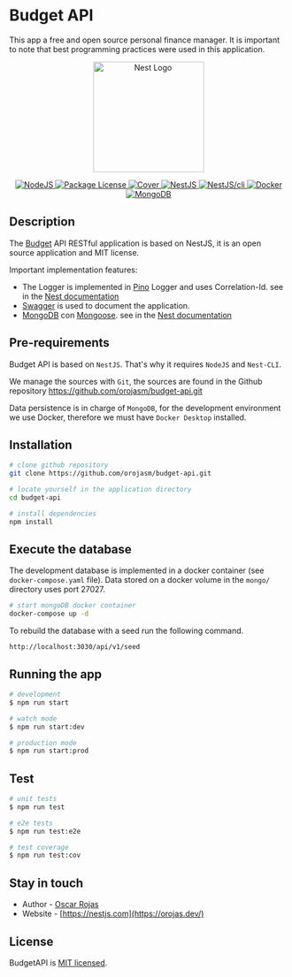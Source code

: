 # Budget API

This app a free and open source personal finance manager. It is important to note that best programming practices were used in this application.

<p align="center">
  <a href="http://nestjs.com/" target="blank"><img src="https://nestjs.com/img/logo-small.svg" width="200" alt="Nest Logo" /></a>
</p>

<p align="center">
  <a href="https://nodejs.org/en" target="_blank">
    <img alt="NodeJS" src="https://img.shields.io/badge/node-v20.14.0-blue">
  </a>
  <a href="https://www.npmjs.com/~nestjscore" target="_blank">
    <img alt="Package License" src="https://img.shields.io/npm/l/@nestjs/core.svg"/>
  </a>
  <a href="https://coveralls.io/github/nestjs/nest?branch=master" target="_blank">
    <img src="https://coveralls.io/repos/github/nestjs/nest/badge.svg?branch=master#9" alt="Cover" />
  </a>
  <a href="https://nestjs.com/" target="_blank">
    <img alt="NestJS" src="https://img.shields.io/badge/nestjs-v10.0.0-blue?logo=nestjs&logoColor=%23E0234E">
  </a>
  <a href="https://nestjs.com/" target="_blank">
    <img alt="NestJS/cli" src="https://img.shields.io/badge/nestjs%2Fcli-v10.3.1-blue?logo=nestjs&logoColor=%23E0234E">
  </a>
  <a href="https://www.docker.com/" target="_blank">
    <img alt="Docker" src="https://img.shields.io/badge/docker-v26.1.1-blue?logo=docker&logoColor=%232496ED">
  </a>
  <a href="https://www.mongodb.com/" target="_blank">
    <img alt="MongoDB" src="https://img.shields.io/badge/mongodb-v5.0.27-blue?logo=mongodb&logoColor=%2347A248">
  </a>

## Description

The [Budget](https://github.com/orojasm/budget-api) API RESTful application is based on NestJS, it is an open source application and MIT license.

Important implementation features:
* The Logger is implemented in [Pino](https://github.com/pinojs/pino) Logger and uses Correlation-Id. see in the [Nest documentation](https://docs.nestjs.com/techniques/logger)
* [Swagger](https://swagger.io/) is used to document the application.
* [MongoDB](https://www.mongodb.com/) con [Mongoose](https://mongoosejs.com/). see in the [Nest documentation](https://docs.nestjs.com/techniques/mongodb)


## Pre-requirements

Budget API is based on `NestJS`. That's why it requires `NodeJS` and `Nest-CLI`.

We manage the sources with `Git`, the sources are found in the Github repository https://github.com/orojasm/budget-api.git

Data persistence is in charge of `MongoDB`, for the development environment we use Docker, therefore we must have `Docker Desktop` installed.

## Installation

```bash
# clone github repository
git clone https://github.com/orojasm/budget-api.git

# locate yourself in the application directory
cd budget-api

# install dependencies
npm install
```

## Execute the database

The development database is implemented in a docker container (see `docker-compose.yaml` file).
Data stored on a docker volume in the `mongo/` directory uses port 27027.

```bash
# start mongoDB docker container
docker-compose up -d
```

To rebuild the database with a seed run the following command.

```http
http://localhost:3030/api/v1/seed
```

## Running the app

```bash
# development
$ npm run start

# watch mode
$ npm run start:dev

# production mode
$ npm run start:prod
```

## Test

```bash
# unit tests
$ npm run test

# e2e tests
$ npm run test:e2e

# test coverage
$ npm run test:cov
```

## Stay in touch

- Author - [Oscar Rojas](https://github.com/orojasm/)
- Website - [https://nestjs.com](https://orojas.dev/)

## License

BudgetAPI is [MIT licensed](LICENSE).
